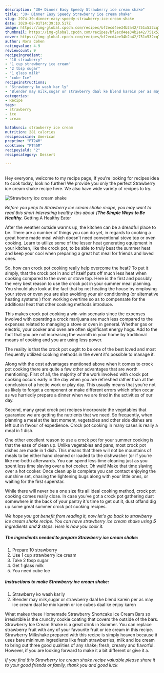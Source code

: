 ```yaml
---
description: "30+ Dinner Easy Speedy Strawberry ice cream shake"
title: "30+ Dinner Easy Speedy Strawberry ice cream shake"
slug: 2974-30-dinner-easy-speedy-strawberry-ice-cream-shake
date: 2020-08-01T14:39:10.517Z
image: https://img-global.cpcdn.com/recipes/bf2ecd4ee34b2a42/751x532cq70/strawberry-ice-cream-shake-recipe-main-photo.jpg
thumbnail: https://img-global.cpcdn.com/recipes/bf2ecd4ee34b2a42/751x532cq70/strawberry-ice-cream-shake-recipe-main-photo.jpg
cover: https://img-global.cpcdn.com/recipes/bf2ecd4ee34b2a42/751x532cq70/strawberry-ice-cream-shake-recipe-main-photo.jpg
author: Nora Cohen
ratingvalue: 4.9
reviewcount: 9
recipeingredient:
- "10 strawberry"
- "1 cup strawberry ice cream"
- "2 tbsp sugar"
- "1 glass milk"
- "cube Ice"
recipeinstructions:
- "Strawberry ko wash kar ly"
- "Blender may milk,sugar or strawberry daal ke blend karein per as may ice cream daal ke mix karein or ice cubes daal ke enjoy karen"
categories:
- Recipe
tags:
- strawberry
- ice
- cream

katakunci: strawberry ice cream 
nutrition: 281 calories
recipecuisine: American
preptime: "PT24M"
cooktime: "PT45M"
recipeyield: "2"
recipecategory: Dessert

---
```

<br>
Hey everyone, welcome to my recipe page, If you're looking for recipes idea to cook today, look no further! We provide you only the perfect Strawberry ice cream shake recipe here. We also have wide variety of recipes to try.
<br>


![Strawberry ice cream shake](https://img-global.cpcdn.com/recipes/bf2ecd4ee34b2a42/751x532cq70/strawberry-ice-cream-shake-recipe-main-photo.jpg)

<i>Before you jump to Strawberry ice cream shake recipe, you may want to read this short interesting healthy tips about {<strong>The Simple Ways to Be Healthy</strong>.</i>
Getting A Healthy Eater


After the weather outside warms up, the kitchen can be a dreadful place to be. There are a number of things you can do yet, in regards to cooking a great home made meal which doesn't need conventional stove top or oven cooking. Learn to utilize some of the lesser heat generating equipment in your kitchen, like the crock pot, to be able to truly beat the summer heat and keep your cool when preparing a great hot meal for friends and loved ones.

So, how can crock pot cooking really help overcome the heat? To put it simply, that the crock pot in and of itself puts off much less heat when cooking compared to the oven or stove top. Here is the first and possibly the very best reason to use the crock pot in your summer meal planning. You should also look at the fact that by not heating the house by employing your stove or oven you are also avoiding your air conditioning (or alternative heating systems ) from working overtime so as to compensate for the additional heat that other cooking methods introduce.

This makes crock pot cooking a win-win scenario since the expenses involved with operating a crock marijuana are much less compared to the expenses related to managing a stove or oven in general. Whether gas or electric, your cooker and oven are often significant energy hogs. Add to the fact that you are not increasing the warmth in your home by traditional means of cooking and you are using less power.

 The reality is that the crock pot ought to be one of the best loved and most frequently utilized cooking methods in the event it's possible to manage it.  



Along with the cost advantages mentioned above when it comes to crock pot cooking there are quite a few other advantages that are worth mentioning. First of all, the majority of the work involved with crock pot cooking occurs early in the day when you are refreshed rather than at the conclusion of a hectic work or play day. This usually means that you're not as likely to forget a component or make different errors which often occur as we hurriedly prepare a dinner when we are tired in the activities of our day.

Second, many great crock pot recipes incorporate the vegetables that guarantee we are getting the nutrients that we need. So frequently, when planning a meal at the last moment, vegetables and other side dishes are left out in favour of expedience. Crock pot cooking in many cases is really a meal in 1 dish.

One other excellent reason to use a crock pot for your summer cooking is that the ease of clean up.  Unlike vegetables and pans, most crock pot dishes are made in 1 dish. This means that there will not be mountains of meals to be either hand cleaned or loaded to the dishwasher (or if you're like me-both) afterwards. You can spend less time cleaning just as you spent less time slaving over a hot cooker. Oh wait! Make that time slaving over a hot cooker. Once clean up is complete you can contact enjoying the sunshine set, chasing the lightening bugs along with your little ones, or waiting for the first superstar.

While there will never be a one size fits all ideal cooking method, crock pot cooking comes really close. In case you've got a crock pot gathering dust somewhere in the back of your pantry it's time to get out it, dust offand dig up some great summer crock pot cooking recipes.


<i>We hope you got benefit from reading it, now let's go back to strawberry ice cream shake recipe. You can have strawberry ice cream shake using <strong>5</strong> ingredients and <strong>2</strong> steps. Here is how you cook it.
</i>

##### The ingredients needed to prepare Strawberry ice cream shake:

1. Prepare 10 strawberry
1. Use 1 cup strawberry ice cream
1. Take 2 tbsp sugar
1. Get 1 glass milk
1. You need cube Ice


##### Instructions to make Strawberry ice cream shake:

1. Strawberry ko wash kar ly
1. Blender may milk,sugar or strawberry daal ke blend karein per as may ice cream daal ke mix karein or ice cubes daal ke enjoy karen


What makes these Homemade Strawberry Shortcake Ice Cream Bars so irresistible is the crunchy cookie coating that covers the outside of the bars. Strawberry Ice Cream Shake is a great drink in Summer. You can replace strawberry fruit with any of your favourite fruit or ice cream in this recipe. Strawberry Milkshake prepared with this recipe is simply heaven because it uses bare minimum ingredients like fresh strawberries, milk and ice cream to bring out three good qualities of any shake; fresh, creamy and flavorful. However, if you are looking forward to make it a bit different or give it a. 

<i>If you find this Strawberry ice cream shake recipe valuable please share it to your good friends or family, thank you and good luck.</i>
